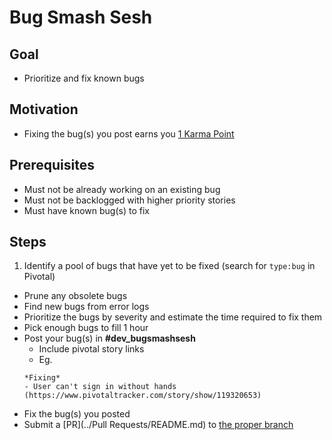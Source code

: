 # Bug Smash Sesh


## Goal

* Prioritize and fix known bugs



## Motivation

* Fixing the bug(s) you post earns you [1 Karma Point](../Karma/README.md)



## Prerequisites

* Must not be already working on an existing bug
* Must not be backlogged with higher priority stories
* Must have known bug(s) to fix



## Steps

1. Identify a pool of bugs that have yet to be fixed (search for `type:bug` in Pivotal)
  * Prune any obsolete bugs
  * Find new bugs from error logs
* Prioritize the bugs by severity and estimate the time required to fix them
* Pick enough bugs to fill 1 hour
* Post your bug(s) in **#dev_bugsmashsesh**
  * Include pivotal story links
  * Eg.
  ```
  *Fixing*
  - User can't sign in without hands (https://www.pivotaltracker.com/story/show/119320653)
  ```
* Fix the bug(s) you posted
* Submit a [PR](../Pull Requests/README.md) to [the proper branch](../Branches/README.md#Branches)
